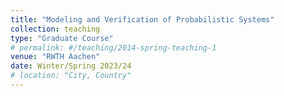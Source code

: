 ```yaml
---
title: "Modeling and Verification of Probabilistic Systems"
collection: teaching
type: "Graduate Course"
# permalink: #/teaching/2014-spring-teaching-1
venue: "RWTH Aachen"
date: Winter/Spring 2023/24
# location: "City, Country"
---
```

